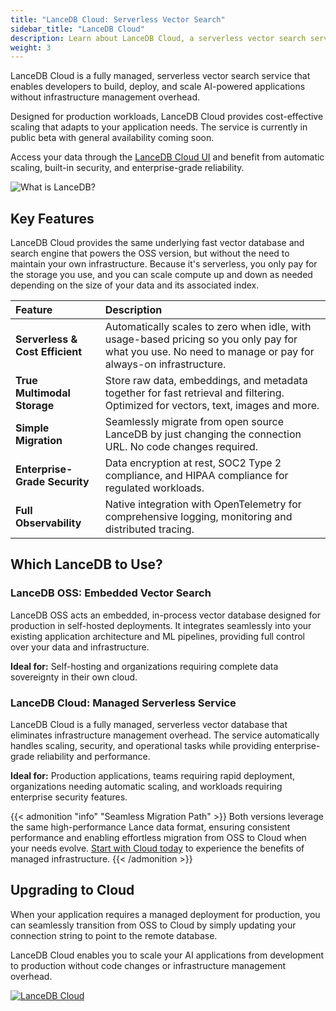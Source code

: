 ```yaml
---
title: "LanceDB Cloud: Serverless Vector Search"
sidebar_title: "LanceDB Cloud"
description: Learn about LanceDB Cloud, a serverless vector search service. Includes features, benefits, and best practices for cloud-based vector search applications.
weight: 3
---
```


LanceDB Cloud is a fully managed, serverless vector search service that enables developers to build, deploy, and scale AI-powered applications without infrastructure management overhead. 

Designed for production workloads, LanceDB Cloud provides cost-effective scaling that adapts to your application needs. The service is currently in public beta with general availability coming soon.

Access your data through the [LanceDB Cloud UI](/docs/cloud/) and benefit from automatic scaling, built-in security, and enterprise-grade reliability.

![What is LanceDB?](/assets/docs/overview/multimodal.png)

## Key Features

LanceDB Cloud provides the same underlying fast vector database and search engine that powers the OSS version, but without the need to maintain your own infrastructure. Because it's serverless, you only pay for the storage you use, and you can scale compute up and down as needed depending on the size of your data and its associated index.

| Feature | Description |
|:--------|:-------------|
| **Serverless & Cost Efficient** | Automatically scales to zero when idle, with usage-based pricing so you only pay for what you use. No need to manage or pay for always-on infrastructure. |
| **True Multimodal Storage** | Store raw data, embeddings, and metadata together for fast retrieval and filtering. Optimized for vectors, text, images and more. |
| **Simple Migration** | Seamlessly migrate from open source LanceDB by just changing the connection URL. No code changes required. |
| **Enterprise-Grade Security** | Data encryption at rest, SOC2 Type 2 compliance, and HIPAA compliance for regulated workloads. |
| **Full Observability** | Native integration with OpenTelemetry for comprehensive logging, monitoring and distributed tracing. |

## Which LanceDB to Use?

### LanceDB OSS: Embedded Vector Search

LanceDB OSS acts an embedded, in-process vector database designed for production in self-hosted deployments. It integrates seamlessly into your existing application architecture and ML pipelines, providing full control over your data and infrastructure.

**Ideal for:** Self-hosting and organizations requiring complete data sovereignty in their own cloud.

### LanceDB Cloud: Managed Serverless Service

LanceDB Cloud is a fully managed, serverless vector database that eliminates infrastructure management overhead. The service automatically handles scaling, security, and operational tasks while providing enterprise-grade reliability and performance.

**Ideal for:** Production applications, teams requiring rapid deployment, organizations needing automatic scaling, and workloads requiring enterprise security features.

{{< admonition "info" "Seamless Migration Path" >}}
Both versions leverage the same high-performance Lance data format, ensuring consistent performance and enabling effortless migration from OSS to Cloud when your needs evolve. [Start with Cloud today](https://cloud.lancedb.com) to experience the benefits of managed infrastructure.
{{< /admonition >}}

## Upgrading to Cloud

When your application requires a managed deployment for production, you can seamlessly transition from OSS to Cloud by simply updating your connection string to point to the remote database.

LanceDB Cloud enables you to scale your AI applications from development to production without code changes or infrastructure management overhead.

[![LanceDB Cloud](/assets/docs/main-cloud-cta.png)](https://lancedb.com/cloud)